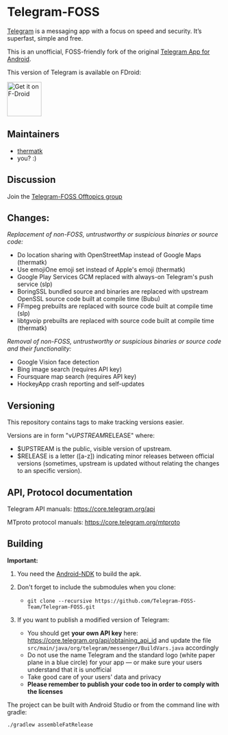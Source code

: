 # Telegram-FOSS

[Telegram](https://telegram.org) is a messaging app with a focus on speed and security. It’s superfast, simple and free.

This is an unofficial, FOSS-friendly fork of the original [Telegram App for Android](https://github.com/DrKLO/Telegram).

This version of Telegram is available on FDroid: 

[<img src="https://f-droid.org/badge/get-it-on.png"
      alt="Get it on F-Droid"
      height="80">](https://f-droid.org/app/org.telegram.messenger)

## Maintainers

- [thermatk](https://github.com/thermatk)
- you? :)

## Discussion

Join the [Telegram-FOSS Offtopics group](https://t.me/joinchat/AAAAAEFaw9LIC-VgKVCevg) 

## Changes:

*Replacement of non-FOSS, untrustworthy or suspicious binaries or source code:*
- Do location sharing with OpenStreetMap instead of Google Maps (thermatk)
- Use emojiOne emoji set instead of Apple's emoji (thermatk)
- Google Play Services GCM replaced with always-on Telegram's push service (slp)
- BoringSSL bundled source and binaries are replaced with upstream OpenSSL source code built at compile time (Bubu)
- FFmpeg prebuilts are replaced with source code built at compile time (slp)
- libtgvoip prebuilts are replaced with source code built at compile time (thermatk)

*Removal of non-FOSS, untrustworthy or suspicious binaries or source code and their functionality:*
- Google Vision face detection
- Bing image search (requires API key)
- Foursquare map search (requires API key)
- HockeyApp crash reporting and self-updates

## Versioning

This repository contains tags to make tracking versions easier.

Versions are in form "v$UPSTREAM$RELEASE" where:

* $UPSTREAM is the public, visible version of upstream.
* $RELEASE is a letter ([a-z]) indicating minor releases between official versions (sometimes, upstream is updated without relating the changes to an specific version).

## API, Protocol documentation

Telegram API manuals: https://core.telegram.org/api

MTproto protocol manuals: https://core.telegram.org/mtproto

## Building

**Important:**
1. You need the [Android-NDK](https://developer.android.com/ndk/downloads/index.html) to build the apk.

2. Don't forget to include the submodules when you clone: 
      - `git clone --recursive https://github.com/Telegram-FOSS-Team/Telegram-FOSS.git`

3. If you want to publish a modified version of Telegram:
      - You should get **your own API key** here: https://core.telegram.org/api/obtaining_api_id and update the file `src/main/java/org/telegram/messenger/BuildVars.java` accordingly
      - Do not use the name Telegram and the standard logo (white paper plane in a blue circle) for your app — or make sure your users understand that it is unofficial
      - Take good care of your users' data and privacy
      - **Please remember to publish your code too in order to comply with the licenses**

The project can be built with Android Studio or from the command line with gradle:

`./gradlew assembleFatRelease`
